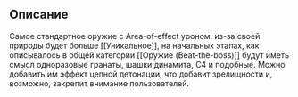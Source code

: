 ## Описание
Самое стандартное оружие с Area-of-effect уроном, из-за своей природы будет больше [[Уникальное]], на начальных этапах, как описывалось в общей категории [[Оружие (Beat-the-boss)]] будут иметь смысл одноразовые гранаты, шашки динамита, C4 и подобные. Можно добавить им эффект цепной детонации, что добавит зрелищности и, возможно, закрепит внимание пользователей.